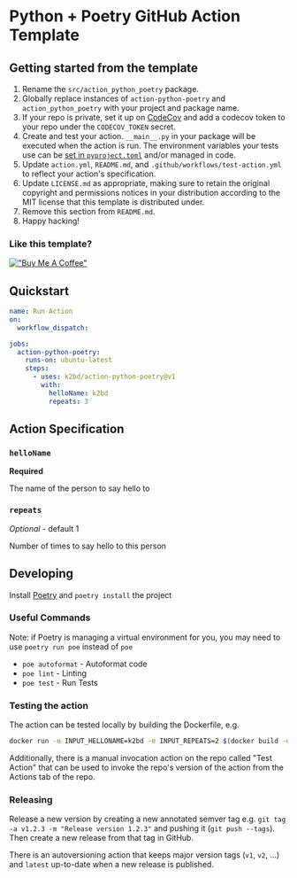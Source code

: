 # Python + Poetry GitHub Action Template

## Getting started from the template
1. Rename the `src/action_python_poetry` package.
1. Globally replace instances of `action-python-poetry` and `action_python_poetry` with your project and package name.
1. If your repo is private, set it up on [CodeCov](https://app.codecov.io/) and add a codecov token to your repo under the `CODECOV_TOKEN` secret.
1. Create and test your action. `__main__.py` in your package will be executed when the action is run. The environment variables your tests use can be [set in `pyproject.toml`](https://github.com/k2bd/action-python-poetry/blob/694756b8ff6656f8e1a9a4a141f293100f55229d/pyproject.toml#L39-L41) and/or managed in code.
1. Update `action.yml`, `README.md`, and `.github/workflows/test-action.yml` to reflect your action's specification.
1. Update `LICENSE.md` as appropriate, making sure to retain the original copyright and permissions notices in your distribution according to the MIT license that this template is distributed under.
1. Remove this section from `README.md`.
1. Happy hacking!

### Like this template?
[!["Buy Me A Coffee"](https://www.buymeacoffee.com/assets/img/custom_images/purple_img.png)](https://www.buymeacoffee.com/k2bd)

## Quickstart

```yml
name: Run Action
on:
  workflow_dispatch:

jobs:
  action-python-poetry:
    runs-on: ubuntu-latest
    steps:
      - uses: k2bd/action-python-poetry@v1
        with:
          helloName: k2bd
          repeats: 3
```

## Action Specification

### `helloName`

**Required**

The name of the person to say hello to

### `repeats`

*Optional* - default 1

Number of times to say hello to this person

## Developing

Install [Poetry](https://python-poetry.org/) and `poetry install` the project

### Useful Commands

Note: if Poetry is managing a virtual environment for you, you may need to use `poetry run poe` instead of `poe`

- `poe autoformat` - Autoformat code
- `poe lint` - Linting
- `poe test` - Run Tests

### Testing the action

The action can be tested locally by building the Dockerfile, e.g.

```sh
docker run -e INPUT_HELLONAME=k2bd -e INPUT_REPEATS=2 $(docker build -q .)
```

Additionally, there is a manual invocation action on the repo called "Test Action" that can be used to invoke the repo's version of the action from the Actions tab of the repo.

### Releasing

Release a new version by creating a new annotated semver tag e.g. `git tag -a v1.2.3 -m "Release version 1.2.3"` and pushing it (`git push --tags`). Then create a new release from that tag in GitHub.

There is an autoversioning action that keeps major version tags (`v1`, `v2`, ...) and `latest` up-to-date when a new release is published.
